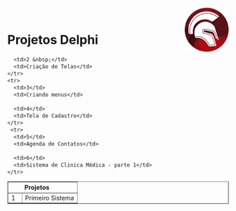 <img src="img/delphi-logo-1024.png" width=100 align="right"/><br/>

# Projetos Delphi

<table border="1">
  <thead>
    <tr>
		 <th colspan="4">Projetos&nbsp &nbsp &nbsp &nbsp</th>
	</tr>
  </thead>
  <tbody>
   <tr>
      <td>1 &nbsp;</td>
      <td >Primeiro Sistema</td>
  
      <td>2 &nbsp;</td>
      <td>Criação de Telas</td>
    </tr>
    <tr>
      <td>3</td>
	  <td>Criando menus</td>
   
      <td>4</td>
	  <td>Tela de Cadastro</td>
    </tr>
	 <tr>
      <td>5</td>
	  <td>Agenda de Contatos</td>
  
      <td>6</td>
	  <td>Sistema de Clinica Médica - parte 1</td>
    </tr>
  </tbody>
</body>
</table>
